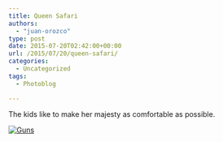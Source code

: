 ```yaml
---
title: Queen Safari
authors: 
  - "juan-orozco"
type: post
date: 2015-07-20T02:42:00+00:00
url: /2015/07/20/queen-safari/
categories:
  - Uncategorized
tags:
  - Photoblog

---
```

The kids like to make her majesty as comfortable as possible.

[<img src="https://i2.wp.com/m.juanorozco.com/photos/2015/07/queen_safari.medium.jpg?w=580" alt="Guns" data-recalc-dims="1" />][1]

 [1]: https://i0.wp.com/m.juanorozco.com/photos/2015/07/queen_safari.large.jpg